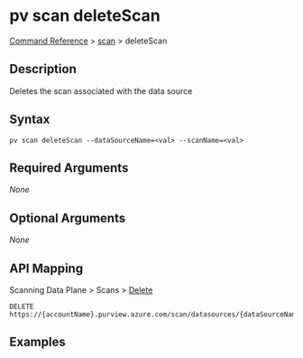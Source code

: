 # pv scan deleteScan
[Command Reference](../../../README.md#command-reference) > [scan](./main.md) > deleteScan

## Description
Deletes the scan associated with the data source

## Syntax
```
pv scan deleteScan --dataSourceName=<val> --scanName=<val>
```

## Required Arguments
*None*

## Optional Arguments
*None*

## API Mapping
Scanning Data Plane > Scans > [Delete](https://docs.microsoft.com/en-us/rest/api/purview/scanningdataplane/scans/delete)
```
DELETE https://{accountName}.purview.azure.com/scan/datasources/{dataSourceName}/scans/{scanName}
```

## Examples
```powershell

```